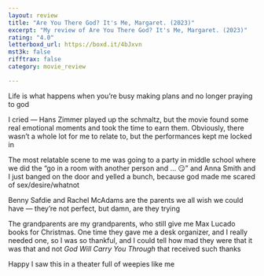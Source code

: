 ```yaml
---
layout: review
title: "Are You There God? It's Me, Margaret. (2023)"
excerpt: "My review of Are You There God? It's Me, Margaret. (2023)"
rating: "4.0"
letterboxd_url: https://boxd.it/4bJxvn
mst3k: false
rifftrax: false
category: movie_review

---
```


Life is what happens when you’re busy making plans and no longer praying to god

I cried — Hans Zimmer played up the schmaltz, but the movie found some real emotional moments and took the time to earn them. Obviously, there wasn’t a whole lot for me to relate to, but the performances kept me locked in

The most relatable scene to me was going to a party in middle school where we did the “go in a room with another person and … 😏” and Anna Smith and I just banged on the door and yelled a bunch, because god made me scared of sex/desire/whatnot

Benny Safdie and Rachel McAdams are the parents we all wish we could have — they’re not perfect, but damn, are they trying

The grandparents are my grandparents, who still give me Max Lucado books for Christmas. One time they gave me a desk organizer, and I really needed one, so I was so thankful, and I could tell how mad they were that it was that and not <i>God Will Carry You Through</i> that received such thanks

Happy I saw this in a theater full of weepies like me